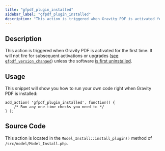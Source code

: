 ```yaml
---
title: "gfpdf_plugin_installed"
sidebar_label: "gfpdf_plugin_installed"
description: "This action is triggered when Gravity PDF is activated for the first time. It will not fire for subsequent activations or upgrades unless first uninstalled."
---
```


## Description 

This action is triggered when Gravity PDF is activated for the first time. It will not fire for subsequent activations or upgrades ([see `gfpdf_version_changed`](gfpdf_version_changed.md)) unless the software [is first uninstalled](user-global-settings.md#uninstall). 

## Usage 

This snippet will show you how to run your own code right when Gravity PDF is installed:

```.language-php
add_action( 'gfpdf_plugin_installed', function() {
	/* Run any one-time checks you need to */	
} );
```

## Source Code 

This action is located in the `Model_Install::install_plugin()` method of `/src/model/Model_Install.php`.